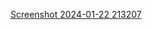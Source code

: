 [Screenshot 2024-01-22 213207](https://github.com/Ranshiv/Student-Management-System-using-JavaFx/assets/126970975/c6708b3a-0640-41ef-a22b-420b0a7ed718)
